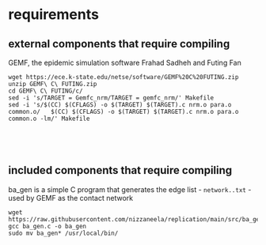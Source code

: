 # requirements
## external components that require compiling
GEMF, the epidemic simulation software Frahad Sadheh and Futing Fan
```
wget https://ece.k-state.edu/netse/software/GEMF%20C%20FUTING.zip
unzip GEMF\ C\ FUTING.zip
cd GEMF\ C\ FUTING/c/
sed -i 's/TARGET = Gemfc_nrm/TARGET = gemfc_nrm/' Makefile
sed -i 's/$(CC) $(CFLAGS) -o $(TARGET) $(TARGET).c nrm.o para.o common.o/	$(CC) $(CFLAGS) -o $(TARGET) $(TARGET).c nrm.o para.o common.o -lm/' Makefile





```
## included components that require compiling
ba_gen is a simple C program that generates the edge list - `network..txt` - used by GEMF as the contact network
```
wget https://raw.githubusercontent.com/nizzaneela/replication/main/src/ba_gen.c
gcc ba_gen.c -o ba_gen
sudo mv ba_gen* /usr/local/bin/
```
